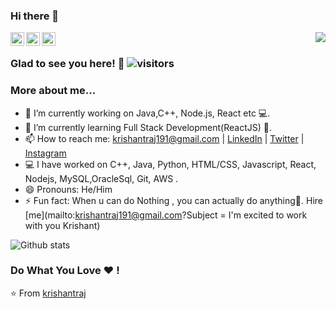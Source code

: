 ### Hi there 👋
<a href="https://twitter.com/krishantraj1">
  <img align="left" alt="krishant's Twitter" width="22px" src="https://cdn.jsdelivr.net/npm/simple-icons@v3/icons/twitter.svg" />
</a>
<a href="https://www.linkedin.com/in/krishant-r-7a14441b2//">
  <img align="left" alt="krishant's Linkdein" width="22px" src="https://cdn.jsdelivr.net/npm/simple-icons@v3/icons/linkedin.svg" />
</a>
<a href="https://github.com/krishantraj">
  <img align="left" alt="krishant's Github" width="22px" src="https://cdn.jsdelivr.net/npm/simple-icons@v3/icons/github.svg" />
</a>
<img align='right'  src="https://source.unsplash.com/random/500x100">
<br />

### Glad to see you here! 🤩 ![visitors](https://visitor-badge.glitch.me/badge?page_id=krishantraj.krishantraj)





### More about me...

- 🔭 I’m currently working on Java,C++, Node.js, React etc 💻.
- 🌱 I’m currently learning Full Stack Development(ReactJS) 🚀.
- 📫 How to reach me: krishantraj191@gmail.com | [LinkedIn](https://www.linkedin.com/in/krishant-r-7a14441b2//) | [Twitter](https://twitter.com/krishantraj1) | [Instagram](https://instagram.com/raj_krishaanthh)
- 💻 I have worked on C++, Java, Python, HTML/CSS, Javascript, React, Nodejs, MySQL,OracleSql, Git, AWS .
- 😄 Pronouns: He/Him
- ⚡ Fun fact: When u can do Nothing , you can actually do anything🤣. Hire [me](mailto:krishantraj191@gmail.com?Subject = I'm excited to work with you Krishant)

![Github stats](https://github-readme-stats.vercel.app/api?username=krishantraj&show_icons=true&hide_border=true)

### Do What You Love ❤️ !

⭐️ From [krishantraj](https://github.com/krishantraj)



